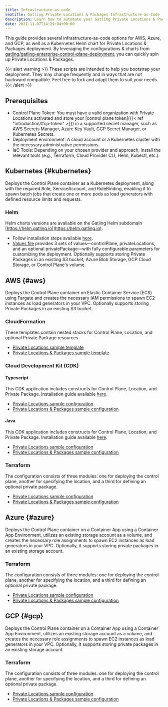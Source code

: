 ```yaml
---
title: Infrastructure-as-code
seotitle: Gatling Private Locations & Packages Infrastructure-as-Code
description: Learn how to automate your Gatling Private Locations & Packages deployment.
date: 2021-11-07T14:29:04+00:00
---
```


This guide provides several infrastructure-as-code options for AWS, Azure, and GCP, as well as a Kubernetes Helm chart for Private Locations & Packages deployment. By leveraging the configurations & charts from [gatling/gatling-enterprise-control-plane-deployment](https://github.com/gatling/gatling-enterprise-control-plane-deployment), you can quickly spin up Private Locations & Packages.

{{< alert warning >}}
These scripts are intended to help you bootstrap your deployment.
They may change frequently and in ways that are not backward compatible.
Feel free to fork and adapt them to suit your needs.
{{< /alert >}}

## Prerequisites
- Control Plane Token: You must have a valid organization with Private Locations activated and store your [control plane token]({{< ref "introduction/#cp-token" >}}) in a supported secret manager, such as AWS Secrets Manager, Azure Key Vault, GCP Secret Manager, or Kubernetes Secrets.
- Deployment environment: A cloud account or a Kubernetes cluster with the necessary administrative permissions.
- IaC Tools: Depending on your chosen provider and approach, install the relevant tools (e.g., Terraform, Cloud Provider CLI, Helm, Kubectl, etc.).

## Kubernetes {#kubernetes}

Deploys the Control Plane container as a Kubernetes deployment, along with the required Role, ServiceAccount, and RoleBinding, enabling it to spawn batch jobs that create one or more pods as load generators with defined resource limits and requests.

### Helm

Helm charts versions are available on the Gatling Helm subdomain [https://helm.gatling.io](https://helm.gatling.io).

- Follow installation steps available [here](https://github.com/gatling/gatling-enterprise-control-plane-deployment/blob/main/helm-chart/README.md).
- [Values file](https://github.com/gatling/gatling-enterprise-control-plane-deployment/blob/main/helm-chart/values.yaml) provides 3 sets of values—controlPlane, privateLocations, and an optional privatePackage—with fully configurable parameters for customizing the deployment. Optionally supports storing Private Packages in an existing S3 bucket, Azure Blob Storage, GCP Cloud Storage, or Control Plane's volume.

## AWS {#aws}

Deploys the Control Plane container on Elastic Container Service (ECS) using Fargate and creates the necessary IAM permissions to spawn EC2 instances as load generators in your VPC. Optionally supports storing Private Packages in an existing S3 bucket.

### CloudFormation

These templates contain nested stacks for Control Plane, Location, and optional Private Package resources.

- [Private Locations sample template](https://github.com/gatling/gatling-enterprise-control-plane-deployment/blob/main/aws/cloudformation/samples/private-location)
- [Private Locations & Packages sample template](https://github.com/gatling/gatling-enterprise-control-plane-deployment/blob/main/aws/cloudformation/samples/private-location-package)

### Cloud Development Kit (CDK)

#### Typescript

This CDK application includes constructs for Control Plane, Location, and Private Package. Installation guide available [here](https://github.com/gatling/gatling-enterprise-control-plane-deployment/blob/main/aws/cdk/typescript/README.md).

- [Private Locations sample configuration](https://github.com/gatling/gatling-enterprise-control-plane-deployment/blob/main/aws/cdk/typescript/bin/private-location.ts)
- [Private Locations & Packages sample configuration](https://github.com/gatling/gatling-enterprise-control-plane-deployment/blob/main/aws/cdk/typescript/bin/private-location-package.ts)

#### Java

This CDK application includes constructs for Control Plane, Location, and Private Package. Installation guide available [here](https://github.com/gatling/gatling-enterprise-control-plane-deployment/blob/main/aws/cdk/java/README.md).

- [Private Locations sample configuration](https://github.com/gatling/gatling-enterprise-control-plane-deployment/blob/main/aws/cdk/java/src/main/java/com/gatlingenterprise/PrivateLocation.java)
- [Private Locations & Packages sample configuration](https://github.com/gatling/gatling-enterprise-control-plane-deployment/blob/main/aws/cdk/java/src/main/java/com/gatlingenterprise/PrivateLocationPackage.java)

### Terraform

The configuration consists of three modules: one for deploying the control plane, another for specifying the location, and a third for defining an optional private package.

- [Private Locations sample configuration](https://github.com/gatling/gatling-enterprise-control-plane-deployment/tree/main/terraform/examples/AWS-private-location)
- [Private Locations & Packages sample configuration](https://github.com/gatling/gatling-enterprise-control-plane-deployment/tree/main/terraform/examples/AWS-private-package)

## Azure {#azure}

Deploys the Control Plane container on a Container App using a Container App Environment, utilizes an existing storage account as a volume, and creates the necessary role assignments to spawn EC2 instances as load generators in your VPC. Optionally, it supports storing private packages in an existing storage account.

### Terraform

The configuration consists of three modules: one for deploying the control plane, another for specifying the location, and a third for defining an optional private package.

- [Private Locations sample configuration](https://github.com/gatling/gatling-enterprise-control-plane-deployment/tree/main/terraform/examples/AZURE-private-location)
- [Private Locations & Packages sample configuration](https://github.com/gatling/gatling-enterprise-control-plane-deployment/tree/main/terraform/examples/AZURE-private-package)

## GCP {#gcp}

Deploys the Control Plane container on a Container App using a Container App Environment, utilizes an existing storage account as a volume, and creates the necessary role assignments to spawn EC2 instances as load generators in your VPC. Optionally, it supports storing private packages in an existing storage account.

### Terraform  

The configuration consists of three modules: one for deploying the control plane, another for specifying the location, and a third for defining an optional private package.

- [Private Locations sample configuration](https://github.com/gatling/gatling-enterprise-control-plane-deployment/tree/main/terraform/examples/GCP-private-location)
- [Private Locations & Packages sample configuration](https://github.com/gatling/gatling-enterprise-control-plane-deployment/tree/main/terraform/examples/GCP-private-package)

